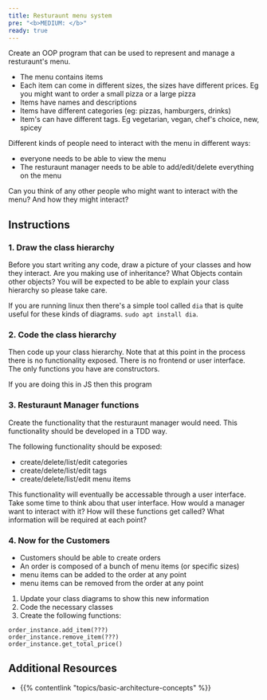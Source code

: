 ```yaml
---
title: Resturaunt menu system
pre: "<b>MEDIUM: </b>"
ready: true
---
```


Create an OOP program that can be used to represent and manage a resturaunt's menu.

- The menu contains items
- Each item can come in different sizes, the sizes have different prices. Eg you might want to order a small pizza or a large pizza 
- Items have names and descriptions 
- Items have different categories (eg: pizzas, hamburgers, drinks)
- Item's can have different tags. Eg vegetarian, vegan, chef's choice, new, spicey

Different kinds of people need to interact with the menu in different ways:
- everyone needs to be able to view the menu
- The resturaunt manager needs to be able to add/edit/delete everything on the menu

Can you think of any other people who might want to interact with the menu? And how they might interact?

## Instructions

### 1. Draw the class hierarchy 

Before you start writing any code, draw a picture of your classes and how they interact. Are you making use of inheritance? What Objects contain other objects? You will be expected to be able to explain your class hierarchy so please take care.

If you are running linux then there's a simple tool called `dia` that is quite useful for these kinds of diagrams. `sudo apt install dia`.

### 2. Code the class hierarchy

Then code up your class hierarchy. Note that at this point in the process there is no functionality exposed. There is no frontend or user interface. The only functions you have are constructors. 

If you are doing this in JS then this program 

### 3. Resturaunt Manager functions 

Create the functionality that the resturaunt manager would need. This functionality should be developed in a TDD way. 

The following functionality should be exposed: 
- create/delete/list/edit categories
- create/delete/list/edit tags 
- create/delete/list/edit menu items 

This functionality will eventually be accessable through a user interface. Take some time to think abou that user interface. How would a manager want to interact with it? How will these functions get called? What information will be required at each point? 

### 4. Now for the Customers

- Customers should be able to create orders
- An order is composed of a bunch of menu items (or specific sizes)
- menu items can be added to the order at any point  
- menu items can be removed from the order at any point  

1. Update your class diagrams to show this new information
2. Code the necessary classes 
3. Create the following functions:
```
order_instance.add_item(???)
order_instance.remove_item(???)
order_instance.get_total_price()
```

## Additional Resources 

- {{% contentlink "topics/basic-architecture-concepts" %}}
